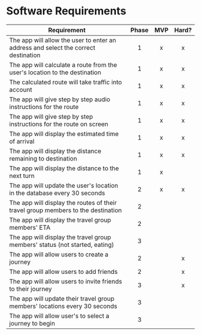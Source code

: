# Software Requirements

| Requirement                                                                        | Phase | MVP | Hard? |
|------------------------------------------------------------------------------------|:-----:|:---:|:-----:|
| The app will allow the user to enter an address and select the correct destination |   1   |  x  |   x   |
| The app will calculate a route from the user's location to the destination         |   1   |  x  |   x   |
| The calculated route will take traffic into account                                |   1   |  x  |   x   |
| The app will give step by step audio instructions for the route                    |   1   |  x  |   x   |
| The app will give step by step instructions for the route on screen                |   1   |  x  |   x   |
| The app will display the estimated time of arrival                                 |   1   |  x  |   x   |
| The app will display the distance remaining to destination                         |   1   |  x  |   x   |
| The app will display the distance to the next turn                                 |   1   |  x  |       |
| The app will update the user's location in the database every 30 seconds           |   2   |  x  |   x   |
| The app will display the routes of their travel group members to the destination   |   2   |     |       |
| The app will display the travel group members' ETA                                 |   2   |     |       |
| The app will display the travel group members' status (not started, eating)        |   3   |     |       |
| The app will allow users to create a journey                                       |   2   |     |   x   |
| The app will allow users to add friends                                            |   2   |     |   x   |
| The app will allow users to invite friends to their journey                        |   3   |     |   x   |
| The app will update their travel group members' locations every 30 seconds         |   3   |     |       |
| The app will allow user's to select a journey to begin                             |   3   |     |       |
